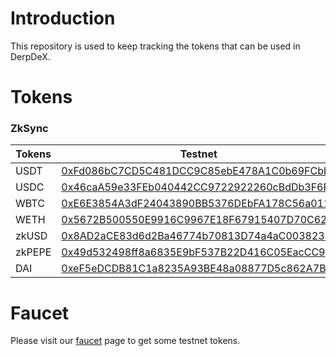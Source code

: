 # Introduction

This repository is used to keep tracking the tokens that can be used in DerpDeX.

# Tokens

### ZkSync

| Tokens | Testnet | Mainnet |
|--------|---------|---------|
| USDT   | [0xFd086bC7CD5C481DCC9C85ebE478A1C0b69FCbb9](https://goerli.explorer.zksync.io/address/0x0890A779A8675464b8d0BeDaF62620cE1EA62e4A) |  |
| USDC   | [0x46caA59e33FEb040442CC9722922260cBdDb3F6F](https://goerli.explorer.zksync.io/address/0x46caA59e33FEb040442CC9722922260cBdDb3F6F) | [0x3355df6D4c9C3035724Fd0e3914dE96A5a83aaf4](https://explorer.zksync.io/address/0x3355df6D4c9C3035724Fd0e3914dE96A5a83aaf4) |
| WBTC   | [0xE6E3854A3dF24043890BB5376DEbFA178C56a011](https://goerli.explorer.zksync.io/address/0xE6E3854A3dF24043890BB5376DEbFA178C56a011) |  |
| WETH   | [0x5672B500550E9916C9967E18F67915407D70C62e](https://goerli.explorer.zksync.io/address/0x5672B500550E9916C9967E18F67915407D70C62e) | [0x5aea5775959fbc2557cc8789bc1bf90a239d9a91](https://explorer.zksync.io/address/0x5aea5775959fbc2557cc8789bc1bf90a239d9a91) |
| zkUSD  | [0x8AD2aCE83d6d2Ba46774b70813D74a4aC0038237](https://goerli.explorer.zksync.io/address/0x8AD2aCE83d6d2Ba46774b70813D74a4aC0038237) |  |
| zkPEPE | [0x49d532498ff8a6835E9bF537B22D416C05EacCC9](https://goerli.explorer.zksync.io/address/0x49d532498ff8a6835E9bF537B22D416C05EacCC9) |  |
| DAI    | [0xeF5eDCDB81C1a8235A93BE48a08877D5c862A7Bc](https://goerli.explorer.zksync.io/address/0xeF5eDCDB81C1a8235A93BE48a08877D5c862A7Bc) | [0x4BEf76b6b7f2823C6c1f4FcfEACD85C24548ad7e](https://explorer.zksync.io/address/0x4BEf76b6b7f2823C6c1f4FcfEACD85C24548ad7e) |

# Faucet

Please visit our [faucet](https://faucet.derpdex.com/) page to get some testnet tokens. 

